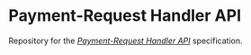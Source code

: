 
# Payment-Request Handler API

Repository for the <cite>[Payment-Request Handler API](https://marcoscaceres.github.io/payment-request-handler/)</cite> specification.
